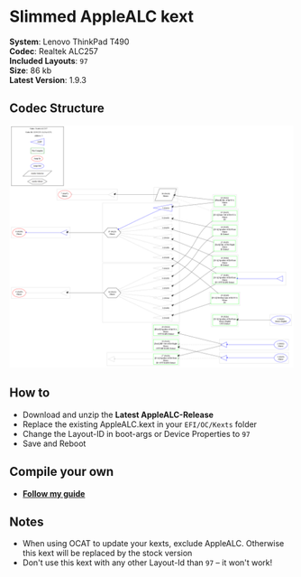 # Slimmed AppleALC kext
**System**: Lenovo ThinkPad T490</br>
**Codec**: Realtek ALC257 </br>
**Included Layouts**: `97`</br>
**Size**: 86 kb <br>
**Latest Version**: 1.9.3

## Codec Structure
![](https://github.com/5T33Z0/Thinkpad-T490-Hackintosh-OpenCore/blob/main/Additional_Files/SysReport/Audio/Codec-Dump.png?raw=true)

## How to
- Download and unzip the **Latest AppleALC-Release**
- Replace the existing AppleALC.kext in your `EFI/OC/Kexts` folder
- Change the Layout-ID in boot-args or Device Properties to `97`
- Save and Reboot

## Compile your own
- [**Follow my guide**](https://github.com/5T33Z0/Thinkpad-T490-Hackintosh-OpenCore/blob/main/Additional_Files/Slimmed_Kexts/AppleALC/For_Compiling/)

## Notes
- When using OCAT to update your kexts, exclude AppleALC. Otherwise this kext will be replaced by the stock version
- Don't use this kext with any other Layout-Id than `97` – it won't work!
